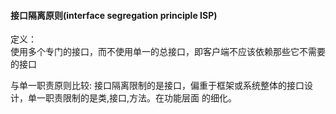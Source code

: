 #### 接口隔离原则(interface segregation principle ISP)
定义：  
使用多个专门的接口，而不使用单一的总接口，即客户端不应该依赖那些它不需要的接口


与单一职责原则比较:
接口隔离限制的是接口，偏重于框架或系统整体的接口设计，单一职责限制的是类,接口,方法。在功能层面
的细化。

